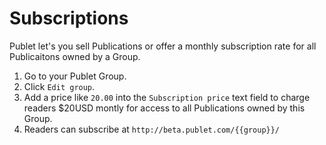 Subscriptions
=============

Publet let's you sell Publications or offer a monthly subscription rate for all
Publicaitons owned by a Group.

1.  Go to your Publet Group.
2.  Click `Edit group`.
3.  Add a price like `20.00` into the `Subscription price` text field to charge
    readers $20USD montly for access to all Publications owned by this Group.
4.  Readers can subscribe at `http://beta.publet.com/{{group}}/`
